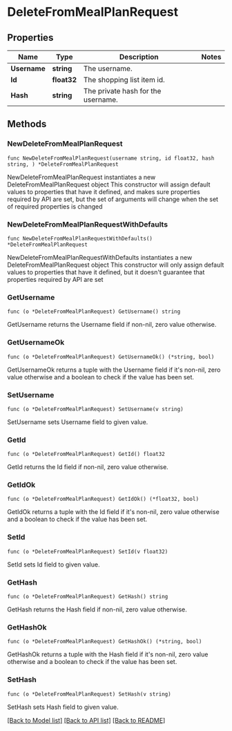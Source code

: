 # DeleteFromMealPlanRequest

## Properties

Name | Type | Description | Notes
------------ | ------------- | ------------- | -------------
**Username** | **string** | The username. | 
**Id** | **float32** | The shopping list item id. | 
**Hash** | **string** | The private hash for the username. | 

## Methods

### NewDeleteFromMealPlanRequest

`func NewDeleteFromMealPlanRequest(username string, id float32, hash string, ) *DeleteFromMealPlanRequest`

NewDeleteFromMealPlanRequest instantiates a new DeleteFromMealPlanRequest object
This constructor will assign default values to properties that have it defined,
and makes sure properties required by API are set, but the set of arguments
will change when the set of required properties is changed

### NewDeleteFromMealPlanRequestWithDefaults

`func NewDeleteFromMealPlanRequestWithDefaults() *DeleteFromMealPlanRequest`

NewDeleteFromMealPlanRequestWithDefaults instantiates a new DeleteFromMealPlanRequest object
This constructor will only assign default values to properties that have it defined,
but it doesn't guarantee that properties required by API are set

### GetUsername

`func (o *DeleteFromMealPlanRequest) GetUsername() string`

GetUsername returns the Username field if non-nil, zero value otherwise.

### GetUsernameOk

`func (o *DeleteFromMealPlanRequest) GetUsernameOk() (*string, bool)`

GetUsernameOk returns a tuple with the Username field if it's non-nil, zero value otherwise
and a boolean to check if the value has been set.

### SetUsername

`func (o *DeleteFromMealPlanRequest) SetUsername(v string)`

SetUsername sets Username field to given value.


### GetId

`func (o *DeleteFromMealPlanRequest) GetId() float32`

GetId returns the Id field if non-nil, zero value otherwise.

### GetIdOk

`func (o *DeleteFromMealPlanRequest) GetIdOk() (*float32, bool)`

GetIdOk returns a tuple with the Id field if it's non-nil, zero value otherwise
and a boolean to check if the value has been set.

### SetId

`func (o *DeleteFromMealPlanRequest) SetId(v float32)`

SetId sets Id field to given value.


### GetHash

`func (o *DeleteFromMealPlanRequest) GetHash() string`

GetHash returns the Hash field if non-nil, zero value otherwise.

### GetHashOk

`func (o *DeleteFromMealPlanRequest) GetHashOk() (*string, bool)`

GetHashOk returns a tuple with the Hash field if it's non-nil, zero value otherwise
and a boolean to check if the value has been set.

### SetHash

`func (o *DeleteFromMealPlanRequest) SetHash(v string)`

SetHash sets Hash field to given value.



[[Back to Model list]](../README.md#documentation-for-models) [[Back to API list]](../README.md#documentation-for-api-endpoints) [[Back to README]](../README.md)


